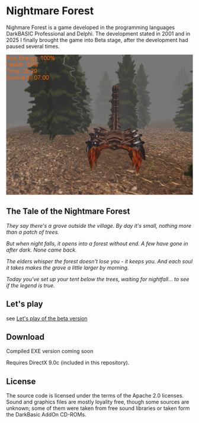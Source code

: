 
# Nightmare Forest
Nighmare Forest is a game developed in the programming languages DarkBASIC Professional and Delphi. The development stated in 2001 and in 2025 I finally brought the game into Beta stage, after the development had paused several times.

![Nightmare Forest Screenshot](screenshot.jpg)

## The Tale of the Nightmare Forest 
*They say there's a grove outside the village.
By day it's small, nothing more than a patch of trees.*

*But when night falls, it opens into a forest without end.
A few have gone in after dark. None came back.*

*The elders whisper the forest doesn't lose you - it keeps you.
And each soul it takes makes the grove a little larger by morning.*

*Today you've set up your tent below the trees,
waiting for nightfall... to see if the legend is true.*

## Let's play
see [Let's play of the beta version](https://www.youtube.com/watch?v=5Tp92G5N19c&ab_channel=DanielMarschall)

## Download
Compiled EXE version coming soon

Requires DirectX 9.0c (included in this repository).

## License
The source code is licensed under the terms of the Apache 2.0 licenses.
Sound and graphics files are mostly loyality free, though some sources are unknown; some of them were taken from free sound libraries or taken form the DarkBasic AddOn CD-ROMs.
